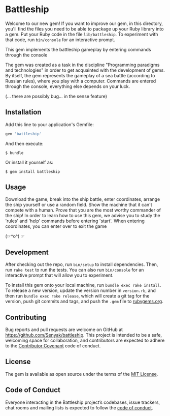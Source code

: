 # Battleship
Welcome to our new gem! If you want to improve our gem, in this directory, you'll find the files you need to be able to package up your Ruby library into a gem. Put your Ruby code in the file `lib/battleship`. To experiment with that code, run `bin/console` for an interactive prompt.

This gem implements the battleship gameplay by entering commands through the console

The gem was created as a task in the discipline "Programming paradigms and technologies" in order to get acquainted with the development of gems.
By itself, the gem represents the gameplay of a sea battle (according to Russian rules), where you play with a computer.
Commands are entered through the console, everything else depends on your luck.

(... there are possibly bug... in the sense feature)

## Installation

Add this line to your application's Gemfile:

```ruby
gem 'battleship'
```

And then execute:

    $ bundle

Or install it yourself as:

    $ gem install battleship

## Usage
Download the game, break into the ship battle, enter coordinates, arrange the ship yourself or use a random field. Show the machine that it can't compete with a human. Prove that you are the most worthy commander of the ship!
In order to learn how to use this gem, we advise you to study the 'rules' and 'help' commands before entering 'start'.
When entering coordinates, you can enter over to exit the game

(⁠☞⁠^⁠o⁠^⁠)⁠ ⁠☞

## Development

After checking out the repo, run `bin/setup` to install dependencies. Then, run `rake test` to run the tests. You can also run `bin/console` for an interactive prompt that will allow you to experiment.

To install this gem onto your local machine, run `bundle exec rake install`. To release a new version, update the version number in `version.rb`, and then run `bundle exec rake release`, which will create a git tag for the version, push git commits and tags, and push the `.gem` file to [rubygems.org](https://rubygems.org).

## Contributing

Bug reports and pull requests are welcome on GitHub at https://github.com/Senyak/battleship. This project is intended to be a safe, welcoming space for collaboration, and contributors are expected to adhere to the [Contributor Covenant](http://contributor-covenant.org) code of conduct.

## License

The gem is available as open source under the terms of the [MIT License](https://opensource.org/licenses/MIT).

## Code of Conduct

Everyone interacting in the Battleship project’s codebases, issue trackers, chat rooms and mailing lists is expected to follow the [code of conduct](https://github.com/[USERNAME]/battleship/blob/master/CODE_OF_CONDUCT.md).
